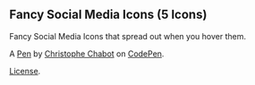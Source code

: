 Fancy Social Media Icons (5 Icons)
----------------------------------
Fancy Social Media Icons that spread out when you hover them.

A [Pen](http://codepen.io/owloff/pen/wajRKz) by [Christophe Chabot](http://codepen.io/owloff) on [CodePen](http://codepen.io/).

[License](http://codepen.io/owloff/pen/wajRKz/license).